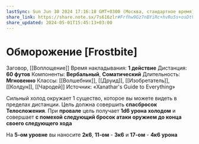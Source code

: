 ```yaml
---
lastSync: Sun Jun 30 2024 17:16:18 GMT+0300 (Москва, стандартное время)
share_link: https://share.note.sx/7s616zlr#Frfhw9Gz7nBYiRc+hvRu5s+osDtV4tzOCYGEoujVYwE
share_updated: 2024-05-01T15:45:13+03:00
---
```

# Обморожение [Frostbite]
Заговор, [[Воплощение]]
Время накладывания: **1 действие**
Дистанция: **60 футов**
Компоненты: **Вербальный**, **Соматический**
Длительность: **Мгновенно**
Классы: [[Волшебник]], [[Друид]], [[Изобретатель]], [[Колдун]], [[Чародей]]
Источник: «Xanathar's Guide to Everything»

Сильный холод окружает 1 существо, которое вы можете видеть в пределах дистанции. Цель должна совершить **спасбросок Телосложения**. При **провале** цель получает **1d6 урона холодом** и совершает **с помехой следующий бросок атаки оружием до конца своего следующего хода**
  
На **5-ом уровне** вы наносите **2к6**, **11-ом** - **3к6** и **17-ом** - **4к6 урона**